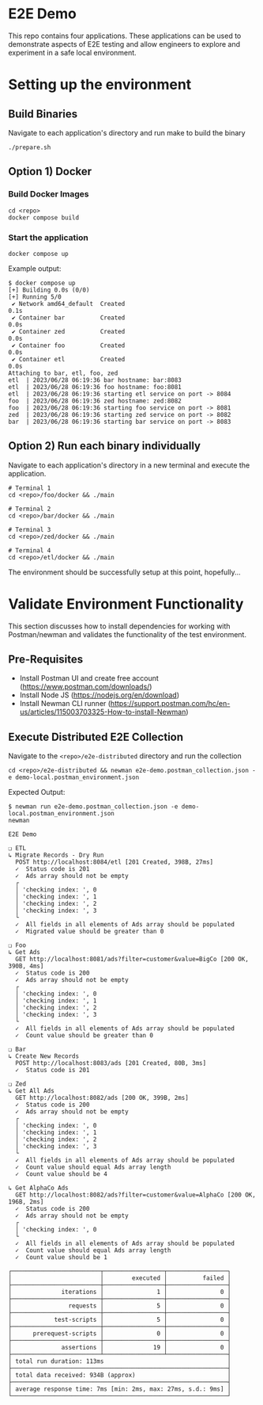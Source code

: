 # E2E Demo
This repo contains four applications. These applications can be used to demonstrate aspects of E2E testing and allow engineers to explore and experiment in a safe local environment.

# Setting up the environment

## Build Binaries
Navigate to each application's directory and run make to build the binary
```
./prepare.sh
```

## Option 1) Docker
### Build Docker Images
```
cd <repo>
docker compose build
```

### Start the application
```
docker compose up
```
Example output:
```
$ docker compose up
[+] Building 0.0s (0/0)                                                                                                                                                                      
[+] Running 5/0
 ✔ Network amd64_default  Created                                                                                                                                                       0.1s 
 ✔ Container bar          Created                                                                                                                                                       0.0s 
 ✔ Container zed          Created                                                                                                                                                       0.0s 
 ✔ Container foo          Created                                                                                                                                                       0.0s 
 ✔ Container etl          Created                                                                                                                                                       0.0s 
Attaching to bar, etl, foo, zed
etl  | 2023/06/28 06:19:36 bar hostname: bar:8083
etl  | 2023/06/28 06:19:36 foo hostname: foo:8081
etl  | 2023/06/28 06:19:36 starting etl service on port -> 8084
foo  | 2023/06/28 06:19:36 zed hostname: zed:8082
foo  | 2023/06/28 06:19:36 starting foo service on port -> 8081
zed  | 2023/06/28 06:19:36 starting zed service on port -> 8082
bar  | 2023/06/28 06:19:36 starting bar service on port -> 8083
```

## Option 2) Run each binary individually
Navigate to each application's directory in a new terminal and execute the application. 
```
# Terminal 1
cd <repo>/foo/docker && ./main

# Terminal 2
cd <repo>/bar/docker && ./main

# Terminal 3
cd <repo>/zed/docker && ./main

# Terminal 4
cd <repo>/etl/docker && ./main
```

The environment should be successfully setup at this point, hopefully...

# Validate Environment Functionality
This section discusses how to install dependencies for working with Postman/newman and validates the functionality of the test environment.

## Pre-Requisites
- Install Postman UI and create free account (https://www.postman.com/downloads/)
- Install Node JS (https://nodejs.org/en/download)
- Install Newman CLI runner (https://support.postman.com/hc/en-us/articles/115003703325-How-to-install-Newman)

## Execute Distributed E2E Collection
Navigate to the `<repo>/e2e-distributed` directory and run the collection
```
cd <repo>/e2e-distributed && newman e2e-demo.postman_collection.json -e demo-local.postman_environment.json
```
Expected Output:
```
$ newman run e2e-demo.postman_collection.json -e demo-local.postman_environment.json
newman

E2E Demo

❏ ETL
↳ Migrate Records - Dry Run
  POST http://localhost:8084/etl [201 Created, 398B, 27ms]
  ✓  Status code is 201
  ✓  Ads array should not be empty
  ┌
  │ 'checking index: ', 0
  │ 'checking index: ', 1
  │ 'checking index: ', 2
  │ 'checking index: ', 3
  └
  ✓  All fields in all elements of Ads array should be populated
  ✓  Migrated value should be greater than 0

❏ Foo
↳ Get Ads
  GET http://localhost:8081/ads?filter=customer&value=BigCo [200 OK, 390B, 4ms]
  ✓  Status code is 200
  ✓  Ads array should not be empty
  ┌
  │ 'checking index: ', 0
  │ 'checking index: ', 1
  │ 'checking index: ', 2
  │ 'checking index: ', 3
  └
  ✓  All fields in all elements of Ads array should be populated
  ✓  Count value should be greater than 0

❏ Bar
↳ Create New Records
  POST http://localhost:8083/ads [201 Created, 80B, 3ms]
  ✓  Status code is 201

❏ Zed
↳ Get All Ads
  GET http://localhost:8082/ads [200 OK, 399B, 2ms]
  ✓  Status code is 200
  ✓  Ads array should not be empty
  ┌
  │ 'checking index: ', 0
  │ 'checking index: ', 1
  │ 'checking index: ', 2
  │ 'checking index: ', 3
  └
  ✓  All fields in all elements of Ads array should be populated
  ✓  Count value should equal Ads array length
  ✓  Count value should be 4

↳ Get AlphaCo Ads
  GET http://localhost:8082/ads?filter=customer&value=AlphaCo [200 OK, 196B, 2ms]
  ✓  Status code is 200
  ✓  Ads array should not be empty
  ┌
  │ 'checking index: ', 0
  └
  ✓  All fields in all elements of Ads array should be populated
  ✓  Count value should equal Ads array length
  ✓  Count value should be 1

┌─────────────────────────┬─────────────────┬─────────────────┐
│                         │        executed │          failed │
├─────────────────────────┼─────────────────┼─────────────────┤
│              iterations │               1 │               0 │
├─────────────────────────┼─────────────────┼─────────────────┤
│                requests │               5 │               0 │
├─────────────────────────┼─────────────────┼─────────────────┤
│            test-scripts │               5 │               0 │
├─────────────────────────┼─────────────────┼─────────────────┤
│      prerequest-scripts │               0 │               0 │
├─────────────────────────┼─────────────────┼─────────────────┤
│              assertions │              19 │               0 │
├─────────────────────────┴─────────────────┴─────────────────┤
│ total run duration: 113ms                                   │
├─────────────────────────────────────────────────────────────┤
│ total data received: 934B (approx)                          │
├─────────────────────────────────────────────────────────────┤
│ average response time: 7ms [min: 2ms, max: 27ms, s.d.: 9ms] │
└─────────────────────────────────────────────────────────────┘
```